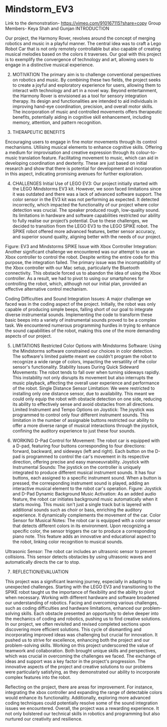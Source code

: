 # Mindstorm_EV3
Link to the demonstration- https://vimeo.com/910167115?share=copy
Group Members- Keya Shah and Gunjan
INTRODUCTION

Our project, the Harmony Rover, revolves around the concept of merging robotics and music in a playful manner. The central idea was to craft a Lego Robot Car that is not only remotely controllable but also capable of creating musical melodies based on the colors it traverses. Our goal with this project is to exemplify the convergence of technology and art, allowing users to engage in a distinctive musical experience.
                             
  
2. 	MOTIVATION 
	The primary aim is to challenge conventional perspectives on robotics and music. By combining these two fields, the project seeks to create a joyful and exploratory experience for users, allowing them to interact with technology and art in a novel way. Beyond entertainment, the Harmony Rover is envisioned as a tool for sensory integration therapy. Its design and functionalities are intended to aid individuals in improving hand-eye coordination, precision, and overall motor skills. The incorporation of music and controlled movements offers therapeutic benefits, potentially aiding in cognitive skill enhancement, including memory, attention, and pattern recognition.


3. 	THERAPEUTIC BENEFITS

Encouraging users to engage in fine motor movements through its control mechanisms.
Utilising musical elements to enhance cognitive skills.
Offering a medium for improvisation and creative expression through its colour-to-music translation feature.
Facilitating movement to music, which can aid in developing coordination and dexterity.
These are just based on initial research and show that there is potential for development and incorporation in this aspect, indicating promising avenues for further exploration.

4. 	CHALLENGES
Initial Use of LEGO EV3: Our project initially started with the LEGO Mindstorms EV3 kit. However, we soon faced limitations since it was outdated and there was a lack of advanced software support. The color sensor in the EV3 kit was not performing as expected. It detected incorrectly, which impacted the functionality of our project where color detection was crucial. The speaker produced rough, low-quality sound. Its limitations in hardware and software capabilities restricted our ability to fully realise our project’s potential. Due to these challenges, we decided to transition from the LEGO EV3 to the LEGO SPIKE robot. The SPIKE robot offered more advanced features, better sensor accuracy, and superior sound quality, aligning better with the needs of our project.
                                            
Figure: EV3 and Mindstorms SPIKE
Issue with Xbox Controller Integration: Another significant challenge we encountered was our attempt to use an Xbox controller to control the robot. Despite writing the entire code for this purpose, the integration failed. The primary issue was the incompatibility of the Xbox controller with our Mac setup, particularly the Bluetooth connectivity. This obstacle forced us to abandon the idea of using the Xbox controller. As a result, we had to pivot to using our smartphones for controlling the robot, which, although not our initial plan, provided an effective alternative control mechanism.

Coding Difficulties and Sound Integration Issues: A major challenge we faced was in the coding aspect of the project. Initially, the robot was only capable of producing simple beeps, falling short of our goal to integrate diverse instrumental sounds. Implementing the code to transform these basic beeps into a variety of instrumental sounds proved to be a complex task. We encountered numerous programming hurdles in trying to enhance the sound capabilities of the robot, making this one of the more demanding aspects of our project.


5. 	LIMITATIONS
Restricted Color Options with Mindstorms Software: Using the Mindstorms software constrained our choices in color detection. The software's limited palette meant we couldn't program the robot to recognize a wide range of colors, impacting the versatility of the color sensor's functionality.
Stability Issues During Quick Sideward Movements: The robot tends to fall over when turning sideways rapidly. This instability not only disrupts its movement but also interrupts the music playback, affecting the overall user experience and performance of the robot.
Single Distance Sensor Limitation: We were restricted to installing only one distance sensor, due to availability. This meant we could only equip the robot with obstacle detection on one side, reducing its ability to effectively sense and avoid obstacles from all directions.
Limited Instrument and Tempo Options on Joystick: The joystick was programmed to control only four different instrument sounds. This limitation in the number of assignable buttons restricted our ability to offer a more diverse range of musical interactions through the joystick, confining the auditory experience to just these four sounds.

6. WORKING
D-Pad Control for Movement: The robot car is equipped with a D-pad, featuring four buttons corresponding to four directions: forward, backward, and sideways (left and right). Each button on the D-pad is programmed to control the car's movement in its respective direction, offering precise and easy manoeuvrability.
Joystick with Instrumental Sounds: The joystick on the controller is uniquely integrated to produce different musical instrument sounds. It has four buttons, each assigned to a specific instrument sound. When a button is pressed, the corresponding instrument sound is played, adding an interactive musical element to the robot car's operation.
     Figure: Joystick and D-Pad
Dynamic Background Music Activation: As an added audio feature, the robot car initiates background music automatically when it starts moving. This music isn't just a single track but is layered with additional sounds such as choir or bass, enriching the auditory experience. It dynamically complements the movement of the car.
Color Sensor for Musical Notes: The robot car is equipped with a color sensor that detects different colors in its environment. Upon recognizing a specific color, the sensor triggers the car to produce a corresponding piano note. This feature adds an innovative and educational aspect to the robot, linking color recognition to musical sounds.
   
Ultrasonic Sensor: The robot car includes an ultrasonic sensor to prevent collisions. This sensor detects obstacles by using ultrasonic waves and automatically directs the car to stop.

                            
                                                

7. REFLECTION/EVALUATION	

This project was a significant learning journey, especially in adapting to unexpected challenges. Starting with the LEGO EV3 and transitioning to the SPIKE robot taught us the importance of flexibility and the ability to pivot when necessary. Working with different hardware and software broadened our understanding of robotics. Facing and overcoming various challenges, such as coding difficulties and hardware limitations, enhanced our problem-solving skills. Each obstacle presented an opportunity to delve deeper into the mechanics of coding and robotics, pushing us to find creative solutions. In our project, we often revisited and revised completed sections upon discovering more efficient solutions. This cycle of dismantling and incorporating improved ideas was challenging but crucial for innovation. It pushed us to strive for excellence, enhancing both the project and our problem-solving skills. Working on this project underscored the value of teamwork and collaboration. Both brought unique skills and perspectives, which was crucial in overcoming the challenges we faced. The exchange of ideas and support was a key factor in the project's progression.
The innovative aspects of the project and creative solutions to our problems were particularly satisfying, as they demonstrated our ability to incorporate complex features into the robot.


Reflecting on the project, there are areas for improvement. For instance, integrating the xbox controller and expanding the range of detectable colors would enhance its functionality. Additionally, exploring more advanced coding techniques could potentially resolve some of the sound integration issues we encountered.
Overall, the project was a rewarding experience. It not only bolstered our technical skills in robotics and programming but also nurtured our creativity and resilience. 



